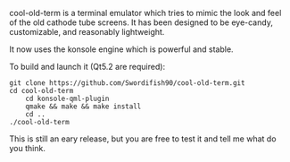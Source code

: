 cool-old-term is a terminal emulator which tries to mimic the look and feel of the old cathode tube screens.
It has been designed to be eye-candy, customizable, and reasonably lightweight.

It now uses the konsole engine which is powerful and stable.

To build and launch it (Qt5.2 are required):

	git clone https://github.com/Swordifish90/cool-old-term.git
	cd cool-old-term
        cd konsole-qml-plugin	
        qmake && make && make install
        cd ..
	./cool-old-term

This is still an eary release, but you are free to test it and tell me what do you think.

